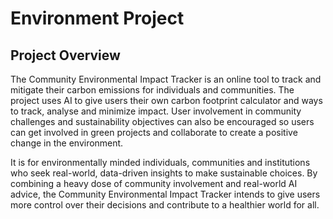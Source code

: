 # Environment Project

## Project Overview
<p>
The Community Environmental Impact Tracker is an online tool to track and mitigate their carbon emissions for individuals and communities. The project uses AI to give users their own carbon footprint calculator and ways to track, analyse and minimize impact. User involvement in community challenges and sustainability objectives can also be encouraged so users can get involved in green projects and collaborate to create a positive change in the environment. 

It is for environmentally minded individuals, communities and institutions who seek real-world, data-driven insights to make sustainable choices. By combining a heavy dose of community involvement and real-world AI advice, the Community Environmental Impact Tracker intends to give users more control over their decisions and contribute to a healthier world for all. 
</p>
